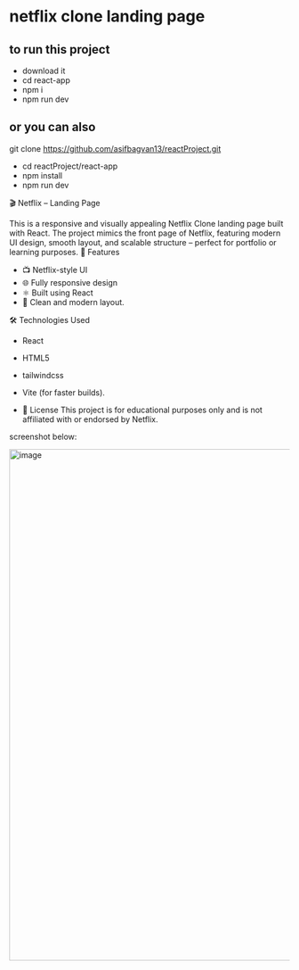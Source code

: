 # netflix clone landing page
## to run this project
- download it
- cd react-app
- npm i
- npm run dev
## or you can also
git clone https://github.com/asifbagvan13/reactProject.git
- cd reactProject/react-app
- npm install
- npm run dev

🎬 Netflix – Landing Page

This is a responsive and visually appealing Netflix Clone landing page built with React. The project mimics the front page of Netflix, featuring modern UI design, smooth layout, and scalable structure – perfect for portfolio or learning purposes.
🚀 Features
- 📺 Netflix-style UI
- 🌐 Fully responsive design
- ⚛️ Built using React
- 🎨 Clean and modern layout.

🛠️ Technologies Used
- React
- HTML5
- tailwindcss
- Vite (for faster builds).


- 📜 License
This project is for educational purposes only and is not affiliated with or endorsed by Netflix.

screenshot below:

<img width="1919" height="917" alt="image" src="https://github.com/user-attachments/assets/8ad315c8-2ea3-480b-83b4-b7265b231cc7" />
